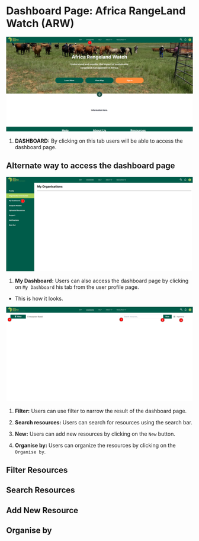 # Dashboard Page: Africa RangeLand Watch (ARW)

[![Home Page](./img/dashboard-img-1.png)](./img/dashboard-img-1.png)

1. **DASHBOARD:** By clicking on this tab users will be able to access the dashboard page.

## Alternate way to access the dashboard page

[![User Profile Page](./img/dashboard-img-2.png)](./img/dashboard-img-2.png)

1. **My Dashboard:** Users can also access the dashboard page by clicking on `My Dashboard` his tab from the user profile page.

* This is how it looks.

[![Dashboard Page](./img/dashboard-img-3.png)](./img/dashboard-img-3.png)

1. **Filter:** Users can use filter to narrow the result of the dashboard page.

2. **Search resources:** Users can search for resources using the search bar.

3. **New:** Users can add new resources by clicking on the `New` button.

4. **Organise by:** Users can organize the resources by clicking on the `Organise by`.

## Filter Resources

## Search Resources

## Add New Resource

## Organise by
